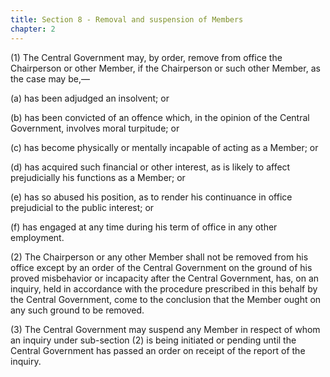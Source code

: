 ```yaml
---
title: Section 8 - Removal and suspension of Members
chapter: 2
---
```


(1) The Central Government may, by order, remove from office the Chairperson or other Member, if the Chairperson or such other Member, as the case may be,—

(a) has been adjudged an insolvent; or

(b) has been convicted of an offence which, in the opinion of the Central Government, involves moral turpitude; or

(c) has become physically or mentally incapable of acting as a Member; or

(d) has acquired such financial or other interest, as is likely to affect prejudicially his functions as a Member; or

(e) has so abused his position, as to render his continuance in office prejudicial to the public interest; or

(f) has engaged at any time during his term of office in any other employment.

(2) The Chairperson or any other Member shall not be removed from his office except by an order of the Central Government on the ground of his proved misbehavior or incapacity after the Central Government, has, on an inquiry, held in accordance with the procedure prescribed in this behalf by the Central Government, come to the conclusion that the Member ought on any such ground to be removed.

(3) The Central Government may suspend any Member in respect of whom an inquiry under sub-section (2) is being initiated or pending until the Central Government has passed an order on receipt of the report of the inquiry.

